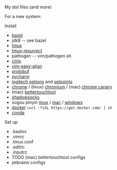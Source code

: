 My dot files (and more)

For a new system:

Install

* [bazel](http://bazel.io/docs/install.html)
* jdk8 -- see bazel
* [tmux](http://tmux.github.io/)
* [tmux-resurrect](https://github.com/tmux-plugins/tmux-resurrect)
* pathogen -- vim/pathogen.sh
* [ctrlp](https://github.com/ctrlpvim/ctrlp.vim)
* [vim-easy-align](https://github.com/junegunn/vim-easy-align)
* [protobuf](https://github.com/google/protobuf)
* [pycharm](https://www.jetbrains.com/pycharm/download)
* [logitech options](http://support.logitech.com/en_us/software/options) and
  [setpoints](http://support.logitech.com/en_us/software/setpoint)
* [chrome](https://www.google.com/chrome/browser/desktop/) /
  (linux) [chromium](https://github.com/scheib/chromium-latest-linux) /
  (mac) [chrome canary](https://www.google.com/chrome/browser/canary.html)
* (mac) [bettertouchtool](https://www.boastr.net/)
* [shadowsocks](https://shadowsocks.org/en/download/clients.html)
* sogou pinyin [linux](http://pinyin.sogou.com/linux/?r=pinyin) /
  [mac](http://pinyin.sogou.com/mac/?r=pinyin) /
  [windows](http://pinyin.sogou.com/)
* [docker](https://docs.docker.com/linux/step_one/) `curl -fsSL https://get.docker.com/ | sh`
* [conda](https://www.continuum.io/downloads)

Set up

* .bashrc
* .vimrc
* .tmux.conf
* .editrc
* .inputrc
* TODO (mac) bettertouchtool configs
* jetbrains configs
